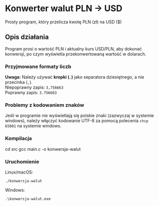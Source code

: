 # Konwerter walut PLN -> USD

Prosty program, który przelicza kwotę PLN (zł) na USD ($)

## Opis działania

Program prosi o wartość PLN i aktualny kurs USD/PLN, aby dokonać konwersji, po czym wyświetla przekonwertowaną wartość w dolarach.

### Przyjmowane formaty liczb

**Uwaga:** Należy używać **kropki (`.`)** jako separatora dziesiętnego, a nie przecinka (`,`).  
Niepoprawny zapis: `3,756663`  
Poprawny zapis: `3.756663`

### Problemy z kodowaniem znaków

Jeśli w programie nie wyświetlają się polskie znaki (zazwyczaj w systemie windows), należy włączyć kodowanie UTF-8 za pomocą polecenia `chcp 65001` na systemie windows.

### Kompilacja
cd src
gcc main.c -o konwersja-walut

### Uruchomienie

Linux/macOS:
```
./konwersja-walut
```
Windows:
```
.\konwersja-walut.exe
```
